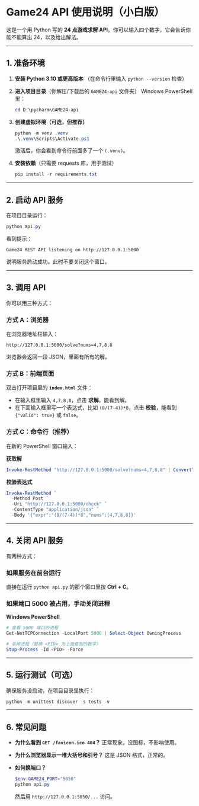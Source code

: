
# Game24 API 使用说明（小白版）

这是一个用 Python 写的 **24 点游戏求解 API**。你可以输入四个数字，它会告诉你能不能算出 24，以及给出解法。

---

## 1. 准备环境

1. **安装 Python 3.10 或更高版本**
   （在命令行里输入 `python --version` 检查）

2. **进入项目目录**（你解压/下载后的 `GAME24-api` 文件夹）
   Windows PowerShell 里：

   ```powershell
   cd D:\pycharm\GAME24-api
   ```

3. **创建虚拟环境（可选，但推荐）**

   ```powershell
   python -m venv .venv
   .\.venv\Scripts\Activate.ps1
   ```

   激活后，你会看到命令行前面多了一个 `(.venv)`。

4. **安装依赖**（只需要 requests 库，用于测试）

   ```powershell
   pip install -r requirements.txt
   ```

---

## 2. 启动 API 服务

在项目目录运行：

```powershell
python api.py
```

看到提示：

```
Game24 REST API listening on http://127.0.0.1:5000
```

说明服务启动成功。此时不要关闭这个窗口。

---

## 3. 调用 API

你可以用三种方式：

### 方式 A：浏览器

在浏览器地址栏输入：

```
http://127.0.0.1:5000/solve?nums=4,7,8,8
```

浏览器会返回一段 JSON，里面有所有的解。

### 方式 B：前端页面

双击打开项目里的 **`index.html`** 文件：

* 在输入框里输入 `4,7,8,8`，点击 **求解**，能看到解。
* 在下面输入框里写一个表达式，比如 `(8/(7-4))*8`，点击 **校验**，能看到 `{"valid": true}` 或 `false`。

### 方式 C：命令行（推荐）

在新的 PowerShell 窗口输入：

**获取解**

```powershell
Invoke-RestMethod "http://127.0.0.1:5000/solve?nums=4,7,8,8" | ConvertTo-Json -Depth 5
```

**校验表达式**

```powershell
Invoke-RestMethod `
  -Method Post `
  -Uri "http://127.0.0.1:5000/check" `
  -ContentType "application/json" `
  -Body '{"expr":"(8/(7-4))*8","nums":[4,7,8,8]}'
```

---

## 4. 关闭 API 服务

有两种方式：

### 如果服务在前台运行

直接在运行 `python api.py` 的那个窗口里按 **Ctrl + C**。

### 如果端口 5000 被占用，手动关闭进程

**Windows PowerShell**

```powershell
# 查看 5000 端口的进程
Get-NetTCPConnection -LocalPort 5000 | Select-Object OwningProcess

# 杀掉进程（替换 <PID> 为上面查到的数字）
Stop-Process -Id <PID> -Force
```

---

## 5. 运行测试（可选）

确保服务没启动，在项目目录里执行：

```powershell
python -m unittest discover -s tests -v
```

---

## 6. 常见问题

* **为什么看到 `GET /favicon.ico 404`？**
  正常现象，没图标，不影响使用。

* **为什么浏览器显示一堆大括号和引号？**
  这是 JSON 格式，正常的。

* **如何换端口？**

  ```powershell
  $env:GAME24_PORT="5050"
  python api.py
  ```

  然后用 `http://127.0.0.1:5050/...` 访问。

